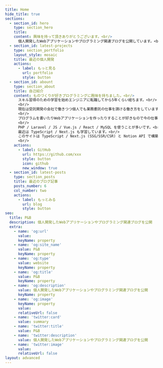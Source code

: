 ```yaml
---
title: Home
hide_title: true
sections:
  - section_id: hero
    type: section_hero
    title:
    content: 興味を持って頂きありがとうございます。<br/>
      個人開発したWebアプリケーションやプログラミング関連ブログを公開しています。<br/>
  - section_id: latest-projects
    type: section_portfolio
    layout_style: mosaic
    title: 最近の個人開発
    actions:
      - label: もっと見る
        url: portfolio
        style: button
  - section_id: abount
    type: section_about
    title: 自己紹介
    content: ものづくりが好きプログラミングに興味を持ちました。<br/>
      スキル習得のための学習を始めエンジニアに転職してから5年くらい経ちます。<br/>
      <br/>
      現在は受託開発の会社で働きつつ個人でも業務委託の仕事を請ける働き方をしています。<br/>
      <br/>
      プログラムを書いたりWebアプリケーションを作ったりすることが好きなので今の仕事が気に入っています。<br/>
      <br/>
      PHP / Laravel / JS / Vue.js / React / MySQL を使うことが多いです。<br/>
      最近は TypeScript / Next.js も学習しています。<br/>
      このサイトは TypeScript / Next.js (SSG/SSR/CSR) と Notion API で構築しました。<br/>
      <br/>
    actions:
      - label: GitHub
        url: https://github.com/xxx
        style: button
        icon: github
        new_window: true
  - section_id: latest-posts
    type: section_posts
    title: 最近のブログ記事
    posts_number: 6
    col_number: two
    actions:
      - label: もっとみる
        url: blog
        style: button
seo:
  title: P&B
  description: 個人開発したWebアプリケーションやプログラミング関連ブログを公開
  extra:
    - name: 'og:url'
      value:
      keyName: property
    - name: 'og:site_name'
      value: P&B
      keyName: property
    - name: 'og:type'
      value: website
      keyName: property
    - name: 'og:title'
      value: P&B
      keyName: property
    - name: 'og:description'
      value: 個人開発したWebアプリケーションやプログラミング関連ブログを公開
      keyName: property
    - name: 'og:image'
      keyName: property
      value:
      relativeUrl: false
    - name: 'twitter:card'
      value: summary
    - name: 'twitter:title'
      value: P&B
    - name: 'twitter:description'
      value: 個人開発したWebアプリケーションやプログラミング関連ブログを公開
    - name: 'twitter:image'
      value:
      relativeUrl: false
layout: advanced
---
```

